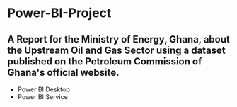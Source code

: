 # Power-BI-Project
## A Report for the Ministry of Energy, Ghana, about the Upstream Oil and Gas Sector using a dataset published on the Petroleum Commission of Ghana's official website. 
- Power BI Desktop
- Power BI Service 
